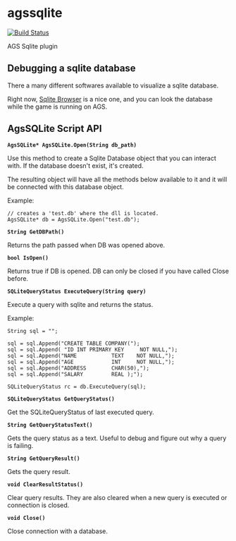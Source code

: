 # agssqlite

[![Build Status](https://dev.azure.com/ericoporto/agssqlite/_apis/build/status/ericoporto.agssqlite?branchName=master)](https://dev.azure.com/ericoporto/agssqlite/_build/latest?definitionId=9&branchName=master)

AGS Sqlite plugin

## Debugging a sqlite database

There a many different softwares available to visualize a sqlite database. 

Right now, [Sqlite Browser](https://github.com/sqlitebrowser/sqlitebrowser) is a nice one, and you can look the database while the game is running on AGS.

## AgsSQLite Script API

**`AgsSQLite* AgsSQLite.Open(String db_path)`**

Use this method to create a Sqlite Database object that you can interact with. If the database doesn't exist, it's created. 

The resulting object will have all the methods below available to it and it will be connected with this database object.

Example:

```AGS Script
// creates a 'test.db' where the dll is located.
AgsSQLite* db = AgsSQLite.Open("test.db");
```


**`String GetDBPath()`**

Returns the path passed when DB was opened above.


**`bool IsOpen()`**

Returns true if DB is opened. DB can only be closed if you have called Close before.


**`SQLiteQueryStatus ExecuteQuery(String query)`**

Execute a query with sqlite and returns the status.

Example:

```AGS Script
String sql = "";

sql = sql.Append("CREATE TABLE COMPANY(");
sql = sql.Append( "ID INT PRIMARY KEY     NOT NULL,");
sql = sql.Append("NAME           TEXT    NOT NULL,");
sql = sql.Append("AGE            INT     NOT NULL,");
sql = sql.Append("ADDRESS        CHAR(50),");
sql = sql.Append("SALARY         REAL );");

SQLiteQueryStatus rc = db.ExecuteQuery(sql);
```


**`SQLiteQueryStatus GetQueryStatus()`**

Get the SQLiteQueryStatus of last executed query.


**`String GetQueryStatusText()`**

Gets the query status as a text. Useful to debug and figure out why a query is failing.


**`String GetQueryResult()`**

Gets the query result. 


**`void ClearResultStatus()`**

Clear query results. They are also cleared when a new query is executed or connection is closed.


**`void Close()`**

Close connection with a database. 
